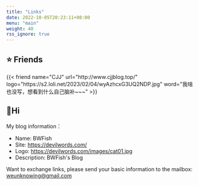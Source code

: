 ```yaml
---
title: "Links"
date: 2022-10-05T20:23:11+08:00
menu: "main"
weight: 40
rss_ignore: true
---
```


## :star: Friends

<div class="flink" id="article-container">
	<div class="friend-list-div">
    	{{< friend name="CJJ" url="http://www.cjjblog.top/" logo="https://s2.loli.net/2023/02/04/wyAzhcxG3UQ2NDP.jpg" word="我啥也没写，想看到什么自己脑补~~~" >}}
	</div>
</div>

## :whale:Hi

My blog information：

* Name: BWFish
* Site: https://devilwords.com/
* Logo: https://devilwords.com/images/cat01.jpg
* Description: BWFish's Blog

Want to exchange links, please send your basic information to the mailbox: weunknowing@gmail.com

